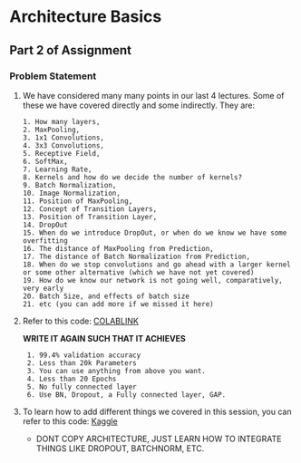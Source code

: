 # **Architecture Basics**
## **Part 2 of Assignment**

### Problem Statement

1.  We have considered many many points in our last 4 lectures. Some of these we have covered directly and some indirectly. They are:

        1. How many layers,
        2. MaxPooling,
        3. 1x1 Convolutions,
        4. 3x3 Convolutions,
        5. Receptive Field,
        6. SoftMax,
        7. Learning Rate,
        8. Kernels and how do we decide the number of kernels?
        9. Batch Normalization,
        10. Image Normalization,
        11. Position of MaxPooling,
        12. Concept of Transition Layers,
        13. Position of Transition Layer,
        14. DropOut
        15. When do we introduce DropOut, or when do we know we have some overfitting
        16. The distance of MaxPooling from Prediction,
        17. The distance of Batch Normalization from Prediction,
        18. When do we stop convolutions and go ahead with a larger kernel or some other alternative (which we have not yet covered)
        19. How do we know our network is not going well, comparatively, very early
        20. Batch Size, and effects of batch size
        21. etc (you can add more if we missed it here)

2. Refer to this code:  [COLABLINK](https://colab.research.google.com/drive/1uJZvJdi5VprOQHROtJIHy0mnY2afjNlx)
   
   **WRITE IT AGAIN SUCH THAT IT ACHIEVES**
   
        1. 99.4% validation accuracy
        2. Less than 20k Parameters
        3. You can use anything from above you want.
        4. Less than 20 Epochs
        5. No fully connected layer
        6. Use BN, Dropout, a Fully connected layer, GAP. 

3. To learn how to add different things we covered in this session, you can refer to this code: [Kaggle](https://www.kaggle.com/enwei26/mnist-digits-pytorch-cnn-99) 
   - DONT COPY ARCHITECTURE, JUST LEARN HOW TO INTEGRATE THINGS LIKE DROPOUT, BATCHNORM, ETC.
        
